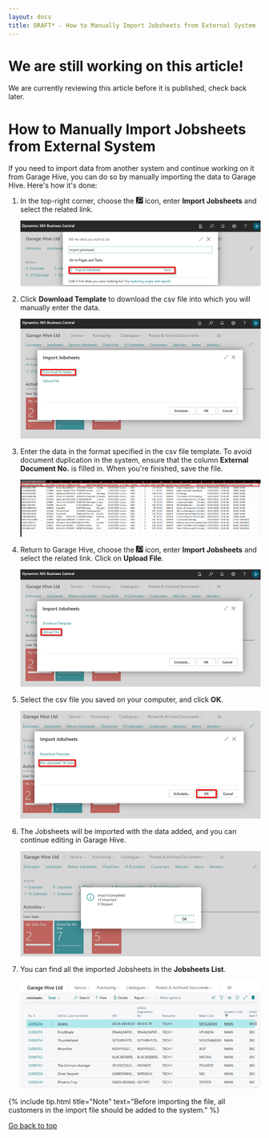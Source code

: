 ```yaml
---
layout: docs
title: DRAFT* - How to Manually Import Jobsheets from External System
---
```


<a name="top"></a>

# We are still working on this article!
We are currently reviewing this article before it is published, check back later.

# How to Manually Import Jobsheets from External System
If you need to import data from another system and continue working on it from Garage Hive, you can do so by manually importing the data to Garage Hive. Here's how it's done:

1. In the top-right corner, choose the ![](media/search_icon.png) icon, enter **Import Jobsheets** and select the related link.

   ![](media/garagehive-jobsheet-import1.png)

2. Click **Download Template** to download the csv file into which you will manually enter the data.

   ![](media/garagehive-jobsheet-import2.png)

3. Enter the data in the format specified in the csv file template. To avoid document duplication in the system, ensure that the column **External Document No.** is filled in. When you're finished, save the file.

   ![](media/garagehive-jobsheet-import3.png)

4. Return to Garage Hive, choose the ![](media/search_icon.png) icon, enter **Import Jobsheets** and select the related link. Click on **Upload File**.

   ![](media/garagehive-jobsheet-import4.png)

5. Select the csv file you saved on your computer, and click **OK**.

   ![](media/garagehive-jobsheet-import5.png)

6. The Jobsheets will be imported with the data added, and you can continue editing in Garage Hive.

   ![](media/garagehive-jobsheet-import6.png)

7. You can find all the imported Jobsheets in the **Jobsheets List**.

   ![](media/garagehive-jobsheet-import7.png)

{% include tip.html title="Note" text="Before importing the file, all customers in the import file should be added to the system." %}


[Go back to top](#top)
